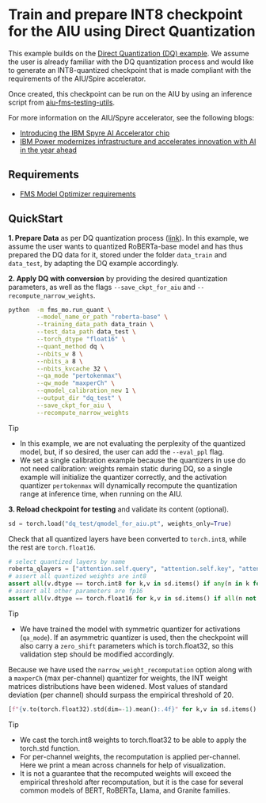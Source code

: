 # Train and prepare INT8 checkpoint for the AIU using Direct Quantization
This example builds on the [Direct Quantization (DQ) example](../DQ_SQ/README.md). We assume the user is already familiar with the DQ quantization process and would like to generate an INT8-quantized checkpoint that is made compliant with the requirements of the AIU/Spire accelerator.

Once created, this checkpoint can be run on the AIU by using an inference script from [aiu-fms-testing-utils](https://github.com/foundation-model-stack/aiu-fms-testing-utils).

For more information on the AIU/Spyre accelerator, see the following blogs:
- [Introducing the IBM Spyre AI Accelerator chip](https://research.ibm.com/blog/spyre-for-z)
- [IBM Power modernizes infrastructure and accelerates innovation with AI in the year ahead](https://newsroom.ibm.com/blog-ibm-power-modernizes-infrastructure-and-accelerates-innovation-with-ai-in-the-year-ahead)

## Requirements
- [FMS Model Optimizer requirements](../../README.md#requirements)

## QuickStart

**1. Prepare Data** as per DQ quantization process ([link](../DQ_SQ/README.md)). In this example, we assume the user wants to quantized RoBERTa-base model and has thus prepared the DQ data for it, stored under the folder `data_train` and `data_test`, by adapting the DQ example accordingly.

**2. Apply DQ with conversion** by providing the desired quantization parameters, as well as the flags `--save_ckpt_for_aiu` and `--recompute_narrow_weights`.

```bash
python  -m fms_mo.run_quant \
        --model_name_or_path "roberta-base" \
        --training_data_path data_train \
        --test_data_path data_test \
        --torch_dtype "float16" \
        --quant_method dq \
        --nbits_w 8 \
        --nbits_a 8 \
        --nbits_kvcache 32 \
        --qa_mode "pertokenmax"\
        --qw_mode "maxperCh" \
        --qmodel_calibration_new 1 \
        --output_dir "dq_test" \
        --save_ckpt_for_aiu \
        --recompute_narrow_weights
```
> [!TIP]
> - In this example, we are not evaluating the perplexity of the quantized model, but, if so desired, the user can add the `--eval_ppl` flag.
> - We set a single calibration example because the quantizers in use do not need calibration: weights remain static during DQ, so a single example will initialize the quantizer correctly, and the activation quantizer `pertokenmax` will dynamically recompute the quantization range at inference time, when running on the AIU.

**3. Reload checkpoint for testing** and validate its content (optional).

```python
sd = torch.load("dq_test/qmodel_for_aiu.pt", weights_only=True)
```

Check that all quantized layers have been converted to `torch.int8`, while the rest are `torch.float16`.

```python
# select quantized layers by name
roberta_qlayers = ["attention.self.query", "attention.self.key", "attention.self.value", "attention.output.dense", "intermediate.dense", "output.dense"]
# assert all quantized weights are int8
assert all(v.dtype == torch.int8 for k,v in sd.items() if any(n in k for n in roberta_qlayers) and k.endswith(".weight"))
# assert all other parameters are fp16
assert all(v.dtype == torch.float16 for k,v in sd.items() if all(n not in k for n in roberta_qlayers) or not k.endswith(".weight"))
```

> [!TIP]
> - We have trained the model with symmetric quantizer for activations (`qa_mode`). If an asymmetric quantizer is used, then the checkpoint will also carry a `zero_shift` parameters which is torch.float32, so this validation step should be modified accordingly.

Because we have used the `narrow_weight_recomputation` option along with a `maxperCh` (max per-channel) quantizer for weights, the INT weight matrices distributions have been widened. Most values of standard deviation (per channel) should surpass the empirical threshold of 20.

```python
[f"{v.to(torch.float32).std(dim=-1).mean():.4f}" for k,v in sd.items() if k.endswith(".weight") and any(n in k for n in roberta_qlayers)]
```

> [!TIP]
> - We cast the torch.int8 weights to torch.float32 to be able to apply the torch.std function.
> - For per-channel weights, the recomputation is applied per-channel. Here we print a mean across channels for help of visualization.
> - It is not a guarantee that the recomputed weights will exceed the empirical threshold after recomputation, but it is the case for several common models of BERT, RoBERTa, Llama, and Granite families.
